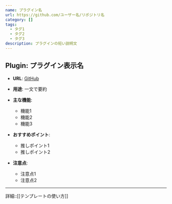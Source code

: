 ```yaml
---
name: プラグイン名
url: https://github.com/ユーザー名/リポジトリ名
category: []
tags:
  - タグ1
  - タグ2
  - タグ3
description: プラグインの短い説明文
---
```


## Plugin: プラグイン表示名

- **URL**: [GitHub](https://github.com/ユーザー名/リポジトリ名)
- **用途**: 一文で要約

- **主な機能**:
    - 機能1
    - 機能2
    - 機能3

- **おすすめポイント**:
    - 推しポイント1
    - 推しポイント2

- **注意点**:
    - 注意点1
    - 注意点2


---
詳細::[[テンプレートの使い方]]
